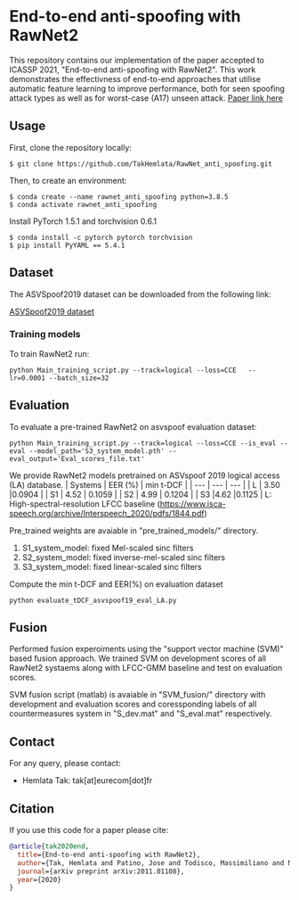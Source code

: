 End-to-end anti-spoofing with RawNet2
===============
This repository contains our implementation of the paper accepted to ICASSP 2021, "End-to-end anti-spoofing with RawNet2". This work demonstrates the effectivness of end-to-end approaches that utilise automatic feature learning to improve performance, both for seen spoofing attack types as well as for worst-case (A17) unseen attack.
[Paper link here](https://arxiv.org/abs/2011.01108)

## Usage
First, clone the repository locally:
```
$ git clone https://github.com/TakHemlata/RawNet_anti_spoofing.git
```
Then, to create an environment:

```
$ conda create --name rawnet_anti_spoofing python=3.8.5
$ conda activate rawnet_anti_spoofing
```
Install PyTorch 1.5.1 and torchvision 0.6.1
```
$ conda install -c pytorch pytorch torchvision
$ pip install PyYAML == 5.4.1
```


## Dataset

The ASVSpoof2019  dataset can be downloaded from the following link:

[ASVSpoof2019 dataset](https://datashare.is.ed.ac.uk/handle/10283/3336)
### Training models
To train RawNet2 run:
```
python Main_training_script.py --track=logical --loss=CCE   --lr=0.0001 --batch_size=32
```

## Evaluation
To evaluate a pre-trained RawNet2 on asvspoof evaluation dataset:

```
python Main_training_script.py --track=logical --loss=CCE --is_eval --eval --model_path='S3_system_model.pth' --eval_output='Eval_scores_file.txt'
```
We provide RawNet2 models pretrained on ASVspoof 2019 logical access (LA) database. 
| Systems | EER (%) | min t-DCF | 
| --- | --- | --- | 
| L | 3.50 |0.0904  | 
| S1 | 4.52 | 0.1059 | 
| S2 | 4.99 | 0.1204 |
| S3 |4.62  |0.1125  | 
L: High-spectral-resolution LFCC baseline (https://www.isca-speech.org/archive/Interspeech_2020/pdfs/1844.pdf)


Pre_trained weights are avaiable in "pre_trained_models/"  directory.
1. S1_system_model: fixed Mel-scaled sinc filters
2. S2_system_model: fixed inverse-mel-scaled sinc filters
3. S3_system_model: fixed linear-scaled sinc filters

Compute the min t-DCF and EER(%) on evaluation dataset

```
python evaluate_tDCF_asvspoof19_eval_LA.py 
``` 
## Fusion
Performed fusion experoiments using the "support vector machine (SVM)"  based fusion approach. We trained SVM on development scores of all RawNet2 systaems along with LFCC-GMM baseline and test on evaluation scores.

SVM fusion script (matlab) is avaiable in "SVM_fusion/" directory with development and evaluation scores and coressponding labels of all countermeasures system in "S_dev.mat" and "S_eval.mat" respectively.

## Contact
For any query, please contact:
- Hemlata Tak: tak[at]eurecom[dot]fr
## Citation
If you use this code for a paper please cite:
```bibtex
@article{tak2020end,
  title={End-to-end anti-spoofing with RawNet2},
  author={Tak, Hemlata and Patino, Jose and Todisco, Massimiliano and Nautsch, Andreas and Evans, Nicholas and Larcher, Anthony},
  journal={arXiv preprint arXiv:2011.01108},
  year={2020}
}
```


